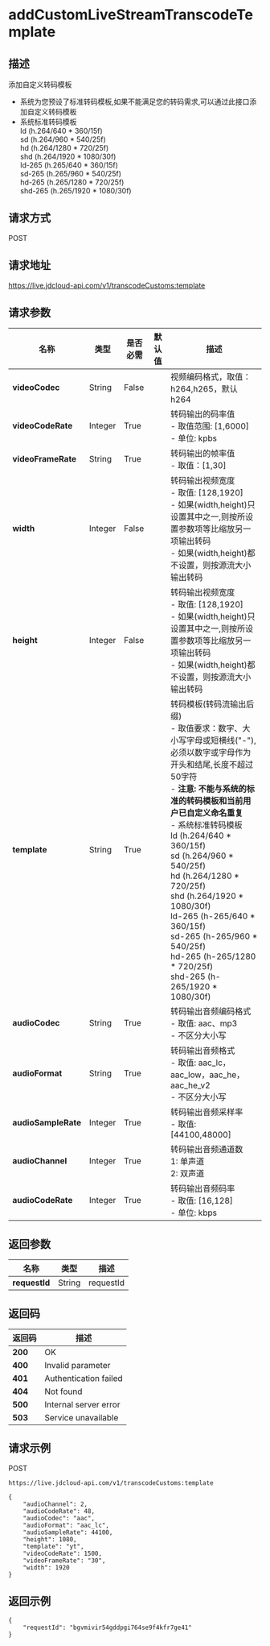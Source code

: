 # addCustomLiveStreamTranscodeTemplate


## 描述
添加自定义转码模板
- 系统为您预设了标准转码模板,如果不能满足您的转码需求,可以通过此接口添加自定义转码模板
- 系统标准转码模板<br>
    ld (h.264/640 * 360/15f)<br>
    sd (h.264/960 * 540/25f)<br>
    hd (h.264/1280 * 720/25f)<br>
    shd (h.264/1920 * 1080/30f)<br>
    ld-265 (h.265/640 * 360/15f)<br>
    sd-265 (h.265/960 * 540/25f)<br>
    hd-265 (h.265/1280 * 720/25f)<br>
    shd-265 (h.265/1920 * 1080/30f)<br>



## 请求方式
POST

## 请求地址
https://live.jdcloud-api.com/v1/transcodeCustoms:template


## 请求参数
|名称|类型|是否必需|默认值|描述|
|---|---|---|---|---|
|**videoCodec**|String|False| |视频编码格式，取值：h264,h265，默认h264<br>|
|**videoCodeRate**|Integer|True| |转码输出的码率值<br>- 取值范围: [1,6000]<br>- 单位: kpbs<br>|
|**videoFrameRate**|String|True| |转码输出的帧率值<br>- 取值：[1,30]<br>|
|**width**|Integer|False| |转码输出视频宽度<br>- 取值: [128,1920]<br>- 如果(width,height)只设置其中之一,则按所设置参数项等比缩放另一项输出转码<br>- 如果(width,height)都不设置，则按源流大小输出转码<br>|
|**height**|Integer|False| |转码输出视频宽度<br>- 取值: [128,1920]<br>- 如果(width,height)只设置其中之一,则按所设置参数项等比缩放另一项输出转码<br>- 如果(width,height)都不设置，则按源流大小输出转码<br>|
|**template**|String|True| |转码模板(转码流输出后缀)<br>- 取值要求：数字、大小写字母或短横线("-"),必须以数字或字母作为开头和结尾,长度不超过50字符<br>- <b>注意: 不能与系统的标准的转码模板和当前用户已自定义命名重复</b><br>- 系统标准转码模板<br>  ld (h.264/640 * 360/15f)<br>  sd (h.264/960 * 540/25f)<br>  hd (h.264/1280 * 720/25f)<br>  shd (h.264/1920 * 1080/30f)<br>  ld-265 (h-265/640 * 360/15f)<br>  sd-265 (h-265/960 * 540/25f)<br>  hd-265 (h-265/1280 * 720/25f)<br>  shd-265 (h-265/1920 * 1080/30f)<br>|
|**audioCodec**|String|True| |转码输出音频编码格式<br>- 取值: aac、mp3<br>- 不区分大小写<br>|
|**audioFormat**|String|True| |转码输出音频格式<br>- 取值: aac_lc，aac_low，aac_he，aac_he_v2<br>- 不区分大小写<br>|
|**audioSampleRate**|Integer|True| |转码输出音频采样率<br>- 取值: [44100,48000]<br>|
|**audioChannel**|Integer|True| |转码输出音频通道数<br>  1: 单声道<br>  2: 双声道<br>|
|**audioCodeRate**|Integer|True| |转码输出音频码率<br>- 取值: [16,128]<br>- 单位: kbps<br>|


## 返回参数
|名称|类型|描述|
|---|---|---|
|**requestId**|String|requestId|


## 返回码
|返回码|描述|
|---|---|
|**200**|OK|
|**400**|Invalid parameter|
|**401**|Authentication failed|
|**404**|Not found|
|**500**|Internal server error|
|**503**|Service unavailable|

## 请求示例
POST
```
https://live.jdcloud-api.com/v1/transcodeCustoms:template

```
```
{
    "audioChannel": 2, 
    "audioCodeRate": 48, 
    "audioCodec": "aac", 
    "audioFormat": "aac_lc", 
    "audioSampleRate": 44100, 
    "height": 1080, 
    "template": "yt", 
    "videoCodeRate": 1500, 
    "videoFrameRate": "30", 
    "width": 1920
}
```

## 返回示例
```
{
    "requestId": "bgvmivir54gddpgi764se9f4kfr7ge41"
}
```

